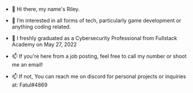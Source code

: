 - 👋 Hi there, my name's Riley.
- 👀 I’m interested in all forms of tech, particularly game development or anything coding related.
- 🌱 I freshly graduated as a Cybersecurity Professional from Fullstack Academy on May 27, 2022

- 📫 If you're here from a job posting, feel free to call my number or shoot me an email!

- 📫 If not, You can reach me on discord for personal projects or inquiries at: Fatul#4869

